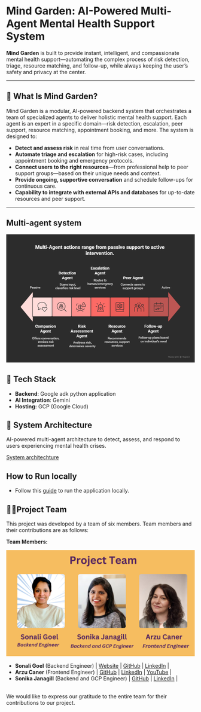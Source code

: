 # Mind Garden: AI-Powered Multi-Agent Mental Health Support System

**Mind Garden** is built to provide instant, intelligent, and compassionate mental health support—automating the complex process of risk detection, triage, resource matching, and follow-up, while always keeping the user’s safety and privacy at the center.

---

## 🌱 What Is Mind Garden?

Mind Garden is a modular, AI-powered backend system that orchestrates a team of specialized agents to deliver holistic mental health support. Each agent is an expert in a specific domain—risk detection, escalation, peer support, resource matching, appointment booking, and more. The system is designed to:

- **Detect and assess risk** in real time from user conversations.
- **Automate triage and escalation** for high-risk cases, including appointment booking and emergency protocols.
- **Connect users to the right resources**—from professional help to peer support groups—based on their unique needs and context.
- **Provide ongoing, supportive conversation** and schedule follow-ups for continuous care.
- **Capability to integrate with external APIs and databases** for up-to-date resources and peer support.

---
## Multi-agent system

![alt text](MindGarden_MutliAgent.png)

## 🧰 Tech Stack
- **Backend**: Google adk python application
- **AI Integration**: Gemini
- **Hosting:** GCP (Google Cloud)

## 🧱 System Architecture

AI-powered multi-agent architecture to detect, assess, and respond to users experiencing mental health crises.

[System architechture](Architecture.md) 

## How to Run locally

- Follow this [guide](DeveloperGuide.md) to run the application locally.


## 🌟🤝Project Team
This project was developed by a team of six members. Team members and their contributions are as follows:

**Team Members:**

![project_team](MindGarden.png)

- **Sonali Goel** (Backend Engineer) | [Website](https://sonaligoel.carrd.co/) | [GitHub](https://github.com/goelsonali) | [LinkedIn](https://www.linkedin.com/in/sonali-goel-tech/) | 
- **Arzu Caner** (Frontend Engineer) | [GitHub](https://github.com/arzucaner) | [LinkedIn](https://www.linkedin.com/in/arzucaner/) | [YouTube](@Codearz) |
- **Sonika Janagill** (Backend and GCP Engineer) | [GitHub](https://github.com/sjanagill) | [LinkedIn](https://www.linkedin.com/in/sonikaj/) | 

</br>We would like to express our gratitude to the entire team for their contributions to our project.


